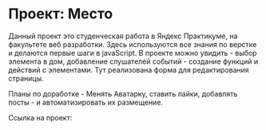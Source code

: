 # Проект: Место
Данный проект это студенческая работа в Яндекс Практикуме, на факультете веб разработки. Здесь используются все знания по верстке и делаются первые шаги в javaScript. В проекте можно увидить - выбор элемента в дом, добавление слушателей событий - создание функций и действий с элементами. Тут реализована форма для редактирования страницы.

Планы по доработке - Менять Аватарку, ставить лайки, добавлять посты - и автоматизировать их размещение.

Ссылка на проект:
